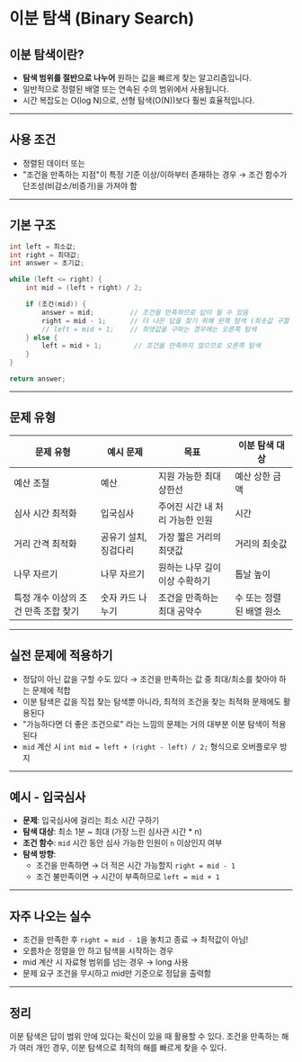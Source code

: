 # 이분 탐색 (Binary Search)

## 이분 탐색이란?

- **탐색 범위를 절반으로 나누어** 원하는 값을 빠르게 찾는 알고리즘입니다.
- 일반적으로 정렬된 배열 또는 연속된 수의 범위에서 사용됩니다.
- 시간 복잡도는 O(log N)으로, 선형 탐색(O(N))보다 훨씬 효율적입니다.

---

## 사용 조건

- 정렬된 데이터 또는
- "조건을 만족하는 지점"이 특정 기준 이상/이하부터 존재하는 경우 
  → 조건 함수가 단조성(비감소/비증가)을 가져야 함

---

## 기본 구조

```java
int left = 최소값;
int right = 최대값;
int answer = 초기값;

while (left <= right) {
    int mid = (left + right) / 2;

    if (조건(mid)) {
        answer = mid;         // 조건을 만족하므로 답이 될 수 있음
        right = mid - 1;      // 더 나은 답을 찾기 위해 왼쪽 탐색 (최솟값 구할 때)
        // left = mid + 1;    // 최댓값을 구하는 경우에는 오른쪽 탐색
    } else {
        left = mid + 1;        // 조건을 만족하지 않으므로 오른쪽 탐색
    }
}

return answer;
```

---

## 문제 유형

| 문제 유형                          | 예시 문제             | 목표                            | 이분 탐색 대상        |
|-----------------------------------|------------------------|----------------------------------|------------------------|
| 예산 조절                          | 예산                   | 지원 가능한 최대 상한선         | 예산 상한 금액         |
| 심사 시간 최적화                   | 입국심사               | 주어진 시간 내 처리 가능한 인원 | 시간                   |
| 거리 간격 최적화                   | 공유기 설치, 징검다리 | 가장 짧은 거리의 최댓값         | 거리의 최솟값          |
| 나무 자르기                        | 나무 자르기            | 원하는 나무 길이 이상 수확하기  | 톱날 높이              |
| 특정 개수 이상의 조건 만족 조합 찾기 | 숫자 카드 나누기       | 조건을 만족하는 최대 공약수     | 수 또는 정렬된 배열 원소 |

---

## 실전 문제에 적용하기

- 정답이 아닌 값을 구할 수도 있다 → 조건을 만족하는 값 중 최대/최소를 찾아야 하는 문제에 적합
- 이분 탐색은 값을 직접 찾는 탐색뿐 아니라, 최적의 조건을 찾는 최적화 문제에도 활용된다
- "가능하다면 더 좋은 조건으로" 라는 느낌의 문제는 거의 대부분 이분 탐색이 적용된다
- `mid` 계산 시 `int mid = left + (right - left) / 2;` 형식으로 오버플로우 방지

---

## 예시 - 입국심사

- **문제**: 입국심사에 걸리는 최소 시간 구하기
- **탐색 대상**: 최소 1분 ~ 최대 (가장 느린 심사관 시간 * n)
- **조건 함수**: `mid` 시간 동안 심사 가능한 인원이 `n` 이상인지 여부
- **탐색 방향**:
    - 조건을 만족하면 → 더 적은 시간 가능할지 `right = mid - 1`
    - 조건 불만족이면 → 시간이 부족하므로 `left = mid + 1`

---

## 자주 나오는 실수

- 조건을 만족한 후 `right = mid - 1`을 놓치고 종료 → 최적값이 아님!
- 오름차순 정렬을 안 하고 탐색을 시작하는 경우
- mid 계산 시 자료형 범위를 넘는 경우 → long 사용
- 문제 요구 조건을 무시하고 mid만 기준으로 정답을 출력함

---

## 정리

이분 탐색은 답이 범위 안에 있다는 확신이 있을 때 활용할 수 있다. 
조건을 만족하는 해가 여러 개인 경우, 이분 탐색으로 최적의 해를 빠르게 찾을 수 있다.